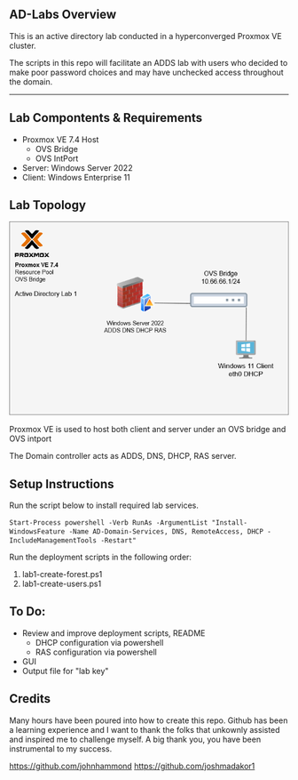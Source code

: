 ## AD-Labs Overview
This is an active directory lab conducted in a hyperconverged Proxmox VE cluster. 

The scripts in this repo will facilitate an ADDS lab with users who decided to make poor password choices and may have unchecked access throughout the domain.


---
## Lab Compontents & Requirements
- Proxmox VE 7.4 Host
  - OVS Bridge
  - OVS IntPort
- Server: Windows Server 2022
- Client: Windows Enterprise 11

## Lab Topology
![Lab Diagram](diagrams/AD-LAB-Topology.png)

 Proxmox VE is used to host both client and server under an OVS bridge and OVS intport

The Domain controller acts as ADDS, DNS, DHCP, RAS server.  

## Setup Instructions

Run the script below to install required lab services.

```
Start-Process powershell -Verb RunAs -ArgumentList "Install-WindowsFeature -Name AD-Domain-Services, DNS, RemoteAccess, DHCP -IncludeManagementTools -Restart"
```
Run the deployment scripts in the following order:
  1. lab1-create-forest.ps1
  2. lab1-create-users.ps1

## To Do:
  - Review and improve deployment scripts, README
    - DHCP configuration via powershell
    - RAS configuration via powershell
  - GUI
  - Output file for "lab key"



## Credits

Many hours have been poured into how to create this repo. Github has been a learning experience and I want to thank the folks that unkownly assisted and inspired me to challenge myself. A big thank you, you have been instrumental to my success. 

https://github.com/johnhammond
https://github.com/joshmadakor1
